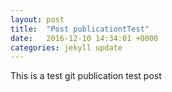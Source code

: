 ```yaml
---
layout: post
title:  "Post publicationtTest"
date:   2016-12-10 14:34:01 +0000
categories: jekyll update
---
```

This is a test git publication test post

[jekyll-docs]: http://jekyllrb.com/docs/home
[jekyll-gh]:   https://github.com/jekyll/jekyll
[jekyll-talk]: https://talk.jekyllrb.com/

